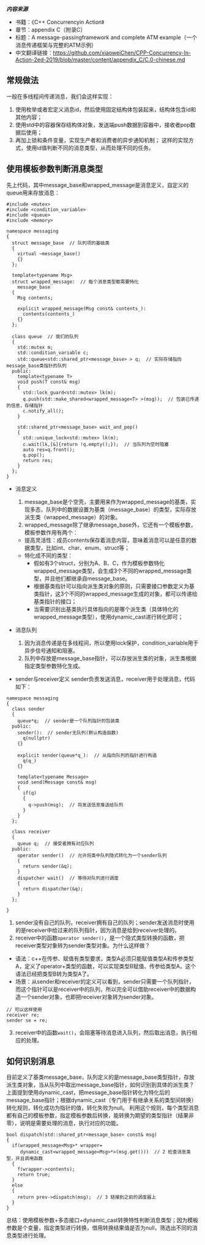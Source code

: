 _**内容来源**_
  - 书籍：《C++ Concurrencyin Action》
  - 章节：appendix C（附录C）
  - 标题：A message-passingframework and complete ATM example（一个消息传递框架与完整的ATM示例）
  - 中文翻译链接：https://github.com/xiaoweiChen/CPP-Concurrency-In-Action-2ed-2019/blob/master/content/appendix_C/C.0-chinese.md

## 常规做法
一般在多线程间传递消息，我们会这样实现：
1. 使用枚举或者宏定义消息id，然后使用固定结构体包装起来，结构体包含id和其他内容；
2. 使用std中的容器保存结构体对象，发送端push数据到容器中，接收者pop数据后使用；
3. 再加上锁和条件变量，实现生产者和消费者的异步通知机制；
这样的实现方式，使用id值判断不同的消息类型，从而处理不同的任务。

## 使用模板参数判断消息类型
先上代码，其中message_base和wrapped_message是消息定义，自定义的queue用来存放消息：
```
#include <mutex>
#include <condition_variable>
#include <queue>
#include <memory>

namespace messaging
{
  struct message_base  // 队列项的基础类
  {
    virtual ~message_base()
    {}
  };

  template<typename Msg>
  struct wrapped_message:  // 每个消息类型都需要特化
    message_base
  {
    Msg contents;

    explicit wrapped_message(Msg const& contents_):
      contents(contents_)
    {}
  };

  class queue  // 我们的队列
  {
    std::mutex m;
    std::condition_variable c;
    std::queue<std::shared_ptr<message_base> > q;  // 实际存储指向message_base类指针的队列
  public:
    template<typename T>
    void push(T const& msg)
    {
      std::lock_guard<std::mutex> lk(m);
      q.push(std::make_shared<wrapped_message<T> >(msg));  // 包装已传递的信息，存储指针
      c.notify_all();
    }

    std::shared_ptr<message_base> wait_and_pop()
    {
      std::unique_lock<std::mutex> lk(m);
      c.wait(lk,[&]{return !q.empty();});  // 当队列为空时阻塞
      auto res=q.front();
      q.pop();
      return res;
    }
  };
}
```
- 消息定义
  1. message_base是个空壳，主要用来作为wrapped_message的基类，实现多态，队列中的数据设置为基类（message_base）的类型，实际存放派生类（wrapped_message）的对象。
  2. wrapped_message除了继承message_base外，它还有一个模板参数，模板参数作用有两个：
    - 提高灵活性：成员contents保存着消息内容，意味着消息可以是任意的数据类型，比如int、char、enum、struct等；
    - 特化成不同的类型：
      - 假如有3个struct，分别为A、B、C，作为模板参数特化wrapped_message类型，会生成3个不同的wrapped_message类型，并且他们都继承自message_base。
      - 根据基类指针可以指向派生类对象的原则，只需要接口参数定义为基类指针，这3个不同的wrapped_message生成的对象，都可以传递给基类指针的接口；
      - 当需要识别出基类执行具体指向的是哪个派生类（具体特化的wrapped_message类型），使用dynamic_cast进行转化即可；
- 消息队列
  1. 因为消息传递是在多线程间，所以使用lock保护，condition_variable用于异步信号通知和阻塞。
  2. 队列中存放是message_base指针，可以存放派生类的对象，派生类根据指定类型参数特化生成。
  
- sender与receiver定义
sender负责发送消息，receiver用于处理消息，代码如下：
```
namespace messaging
{
  class sender
  {
    queue*q;  // sender是一个队列指针的包装类
  public:
    sender():  // sender无队列(默认构造函数)
      q(nullptr)
    {}

    explicit sender(queue*q_):  // 从指向队列的指针进行构造
      q(q_)
    {}

    template<typename Message>
    void send(Message const& msg)
    {
      if(q)
      {
        q->push(msg);  // 将发送信息推送给队列
      }
    }
  };

  class receiver
  {
    queue q;  // 接受者拥有对应队列
  public:
    operator sender()  // 允许将类中队列隐式转化为一个sender队列
    {
      return sender(&q);
    }
    dispatcher wait()  // 等待对队列进行调度
    {
      return dispatcher(&q);
    }
  };
  
}
```

1. sender没有自己的队列，receiver拥有自己的队列；sender发送消息时使用的是receiver中给过来的队列指针，因为消息是给到receiver处理的。
2. receiver中的函数`operator sender()`，是一个隐式类型转换的函数，把receiver类型对象转为sender类型对象。为什么这样做？
  - 语法：c++在传参、赋值有类型要求，类型A必须只能赋值类型A和传参类型A，定义了operator+类型的函数，可以实现类型B赋值、传参给类型A，这个语法已经把类型B转为类型A了。
  - 场景：从sender和receiver的定义可以看到，sender只需要一个队列指针，而这个指针可以是receiver中的队列，所以完全可以借助receiver中的数据构造一个sender对象，也即把receiver对象转为sender对象。
  ```
  // 可以这样使用
  receiver re;
  sender se = re;
  ```
3. receiver中的函数`wait()`，会阻塞等待消息进入队列，然后取出消息，执行相应的处理。
  
## 如何识别消息
目前定义了基类message_base，队列定义的是message_base类型指针，存放派生类对象，当从队列中取出message_base指针，如何识别到具体的派生类？
上面提到使用dynamic_cast，把message_base指针转化为特化后的message_base指针；根据dynamic_cast（专门用于有继承关系的类型间转换）转化规则，转化成功为指针的值，转化失败为null。
利用这个规则，每个类型消息都有自己的模板参数，指定模板参数后转换，能转换为期望的类型指针（结果非零），说明是需要处理的消息，执行对应的功能。
```
bool dispatch(std::shared_ptr<message_base> const& msg)
{
  if(wrapped_message<Msg>* wrapper=
	 dynamic_cast<wrapped_message<Msg>*>(msg.get()))  // 2 检查消息类型，并且调用函数
  {
	f(wrapper->contents);
	return true;
  }
  else
  {
	return prev->dispatch(msg);  // 3 链接到之前的调度器上
  }
}
```
总结：使用模板参数+多态接口+dynamic_cast转换特性判断消息类型；因为模板参数是个变量，指定类型进行转换，借用转换结果值是否为null，筛选出不同的消息类型进行处理。
